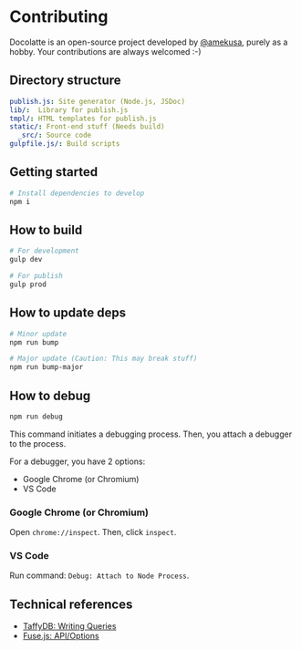 # Contributing
Docolatte is an open-source project developed by [@amekusa](https://github.com/amekusa), purely as a hobby.
Your contributions are always welcomed :-)

## Directory structure
```yml
publish.js: Site generator (Node.js, JSDoc)
lib/:  Library for publish.js
tmpl/: HTML templates for publish.js
static/: Front-end stuff (Needs build)
  _src/: Source code
gulpfile.js/: Build scripts
```

## Getting started
```sh
# Install dependencies to develop
npm i
```

## How to build
```sh
# For development
gulp dev

# For publish
gulp prod
```

## How to update deps
```sh
# Minor update
npm run bump

# Major update (Caution: This may break stuff)
npm run bump-major
```

## How to debug
```sh
npm run debug
```

This command initiates a debugging process.
Then, you attach a debugger to the process.

For a debugger, you have 2 options:
- Google Chrome (or Chromium)
- VS Code

### Google Chrome (or Chromium)
Open `chrome://inspect`. Then, click `inspect`.

### VS Code
Run command: `Debug: Attach to Node Process`.

## Technical references
- [TaffyDB: Writing Queries](https://taffydb.com/writing_queries.html)
- [Fuse.js: API/Options](https://www.fusejs.io/api/options.html)